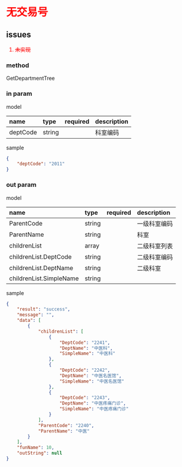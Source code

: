 # <span style="color:red">无交易号</span>

## issues

<span style="color:red">

1. ~~未实现~~

</span>

### method

GetDepartmentTree

### in param

model

|name|type|required|description|
|:-|:-|:-:|:-|
|deptCode|string||科室编码|

sample

```json
{
    "deptCode": "2011"
}
```

### out param

model

|name|type|required|description|
|:-|:-|:-:|:-|
|ParentCode|string||一级科室编码|
|ParentName|string||科室|
|childrenList|array||二级科室列表|
|childrenList.DeptCode|string||二级科室编码|
|childrenList.DeptName|string||二级科室|
|childrenList.SimpleName|string|||

sample

```json
{
    "result": "success",
    "message": "",
    "data": [
        {
            "childrenList": [
                {
                    "DeptCode": "2241",
                    "DeptName": "中医科",
                    "SimpleName": "中医科"
                },
                {
                    "DeptCode": "2242",
                    "DeptName": "中医名医馆",
                    "SimpleName": "中医名医馆"
                },
                {
                    "DeptCode": "2243",
                    "DeptName": "中医疼痛门诊",
                    "SimpleName": "中医疼痛门诊"
                }
            ],
            "ParentCode": "2240",
            "ParentName": "中医"
        }
    ],
    "funName": 10,
    "outString": null
}
```